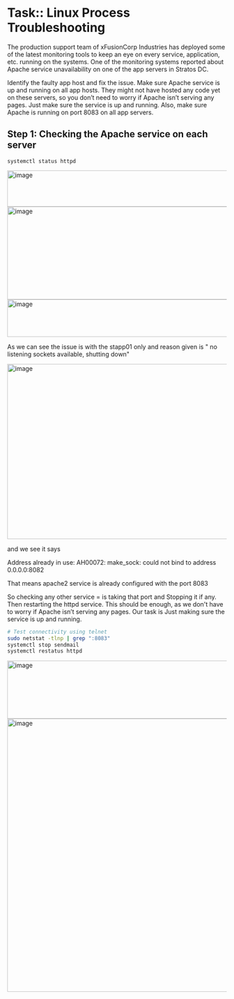 

# Task::  Linux Process Troubleshooting


The production support team of xFusionCorp Industries has deployed some of the latest monitoring tools to keep an eye on every service, application, etc. running on the systems. One of the monitoring systems reported about Apache service unavailability on one of the app servers in Stratos DC.



Identify the faulty app host and fix the issue. Make sure Apache service is up and running on all app hosts. They might not have hosted any code yet on these servers, so you don’t need to worry if Apache isn’t serving any pages. Just make sure the service is up and running. Also, make sure Apache is running on port 8083 on all app servers.



## Step 1: Checking the Apache service on each server 

```
systemctl status httpd
```
<img width="822" height="83" alt="image" src="https://github.com/user-attachments/assets/34760ecb-0547-45a9-8a65-b28ba11f3ea1" />

<img width="777" height="213" alt="image" src="https://github.com/user-attachments/assets/80bb3d9e-d146-4ef2-8d56-031cdcf450ec" />

<img width="818" height="86" alt="image" src="https://github.com/user-attachments/assets/46ff10b3-18cd-4cda-b001-eecbd4cc24a5" />



As we can see the issue is with the stapp01 only and reason given is " no listening sockets available, shutting down"


<img width="1341" height="402" alt="image" src="https://github.com/user-attachments/assets/f41a76fe-6e76-48d7-8d5c-b32940324bae" />


and we see it says 

Address already in use: AH00072: make_sock: could not bind to address 0.0.0.0:8082

That means apache2 service is already configured with the port 8083
 
So checking any other service = is taking that port and  Stopping it if any. Then  restarting the httpd service. This should  be enough, as we don't have to worry if Apache isn’t serving any pages. Our task is Just making  sure the service is up and running. 

```bash
# Test connectivity using telnet
sudo netstat -tlnp | grep ":8083"
systemctl stop sendmail 
systemctl restatus httpd

```


<img width="967" height="133" alt="image" src="https://github.com/user-attachments/assets/a9b269ac-775e-42ee-a163-51d69cf1b2e5" />

<img width="2000" height="627" alt="image" src="https://github.com/user-attachments/assets/4b2e2d22-4e8d-41ff-bc2d-5a44b51f97bc" />

